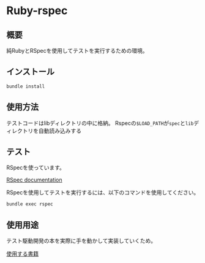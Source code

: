 # Ruby-rspec

## 概要
純RubyとRSpecを使用してテストを実行するための環境。

## インストール

```bash
bundle install
```

## 使用方法
テストコードはlibディレクトリの中に格納。
Rspecの`$LOAD_PATH`が`spec`と`lib`ディレクトリを自動読み込みする


## テスト
RSpecを使っています。

[RSpec documentation](https://rspec.info/)

RSpecを使用してテストを実行するには、以下のコマンドを使用してください。

```bash
bundle exec rspec
```

## 使用用途

テスト駆動開発の本を実際に手を動かして実装していくため。

[使用する書籍](https://www.amazon.co.jp/dp/4274217884)
